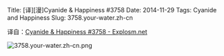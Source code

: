 Title: [译][漫]Cyanide & Happiness #3758
Date: 2014-11-29
Tags: Cyanide and Happiness
Slug: 3758.your-water.zh-cn

译自：[Cyanide & Happiness #3758 - Explosm.net](http://explosm.net/comics/3758/)


![3758.your-water.zh-cn.png](/static/images/comics/3758.your-water.zh-cn.png)
